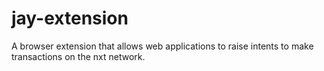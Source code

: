 # jay-extension
A browser extension that allows web applications to raise intents to make transactions on the nxt network.
